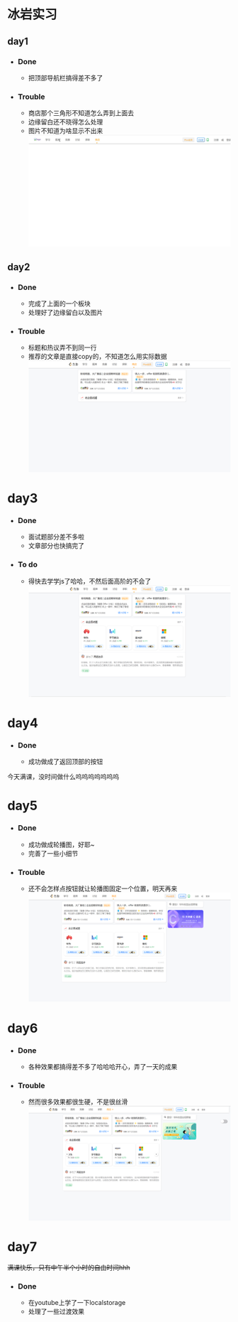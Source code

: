 # 冰岩实习
## day1
+ ### Done
  - 把顶部导航栏搞得差不多了
+ ### Trouble
  - 商店那个三角形不知道怎么弄到上面去
  - 边缘留白还不晓得怎么处理
  - 图片不知道为啥显示不出来
  ![img](day1.png)
## day2
+ ### Done
  - 完成了上面的一个板块
  - 处理好了边缘留白以及图片
+ ### Trouble
  - 标题和热议弄不到同一行
  - 推荐的文章是直接copy的，不知道怎么用实际数据
![img](day2.png)
# day3
+ ### Done
  - 面试题部分差不多啦
  - 文章部分也快搞完了
+ ### To do
   - 得快去学学js了哈哈，不然后面高阶的不会了
![img](day3.png)

# day4
+ ### Done
  - 成功做成了返回顶部的按钮

今天满课，没时间做什么呜呜呜呜呜呜呜


# day5
+ ### Done 
   - 成功做成轮播图，好耶~
   - 完善了一些小细节
  
+ ### Trouble
  - 还不会怎样点按钮就让轮播图固定一个位置，明天再来
  ![img](day5.png)

# day6
+ ### Done
   - 各种效果都搞得差不多了哈哈哈开心，弄了一天的成果
+ ### Trouble
  -  然而很多效果都很生硬，不是很丝滑
![img](day6.png)
  
# day7
~~满课快乐，只有中午半个小时的自由时间hhh~~
+ ### Done 
   - 在youtube上学了一下localstorage
   - 处理了一些过渡效果
